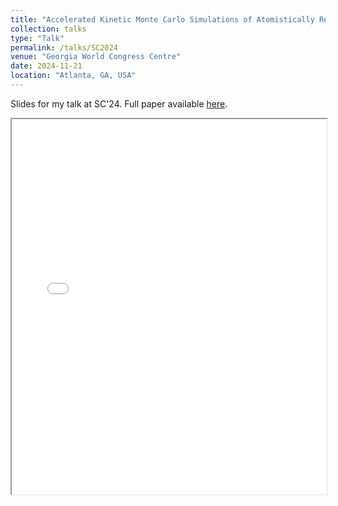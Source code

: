 ```yaml
---
title: "Accelerated Kinetic Monte Carlo Simulations of Atomistically Resolved Resistive Memory Arrays"
collection: talks
type: "Talk"
permalink: /talks/SC2024
venue: "Georgia World Congress Centre"
date: 2024-11-21
location: "Atlanta, GA, USA"
---
```


Slides for my talk at SC'24. Full paper available [here](https://ieeexplore.ieee.org/abstract/document/10793135).

<!-- <embed src="/images/SC2024_slides.pdf" width="100%" height="600px" type="application/pdf"> -->


<style>
  .pdf-embed-desktop {
    display: block;
  }

  .pdf-link-mobile {
    display: none;
  }

  @media only screen and (max-width: 768px) {
    .pdf-embed-desktop {
      display: none;
    }

    .pdf-link-mobile {
      display: block;
    }
  }
</style>

<div class="pdf-embed-desktop">
  <iframe src="/images/SC2024_slides.pdf" width="100%" height="600px" type="application/pdf"></iframe>
</div>

<div class="pdf-link-mobile">
  <p>
    📄 <a href="/images/SC2024_slides.pdf" target="_blank">View slides (PDF)</a><br>
    <em>(Best viewed on desktop)</em>
  </p>
</div>